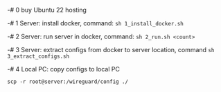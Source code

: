 -# 0 buy Ubuntu 22 hosting 

-# 1 Server: install docker, command: `sh 1_install_docker.sh`

-# 2 Server: run server in docker, command: `sh 2_run.sh <count>`

-# 3 Server: extract configs from docker to server location, command `sh 3_extract_configs.sh`

-# 4 Local PC: copy configs to local PC 
```
scp -r root@server:/wireguard/config ./
```
